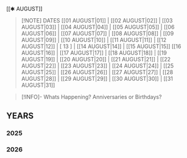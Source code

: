  [[✱ AUGUST]]

> [!NOTE] DATES
> [[01 AUGUST|01]] | [[02 AUGUST|02]] | [[03 AUGUST|03]] | [[04 AUGUST|04]] | [[05 AUGUST|05]] | [[06 AUGUST|06]] | [[07 AUGUST|07]] | [[08 AUGUST|08]] | [[09 AUGUST|09]] | [[10 AUGUST|10]] | [[11 AUGUST|11]] | [[12 AUGUST|12]] | [ 13 ] | [[14 AUGUST|14]] | [[15 AUGUST|15]]
> [[16 AUGUST|16]] | [[17 AUGUST|17]] | [[18 AUGUST|18]] | [[19 AUGUST|19]] | [[20 AUGUST|20]] | [[21 AUGUST|21]] | [[22 AUGUST|22]] | [[23 AUGUST|23]] | [[24 AUGUST|24]] | [[25 AUGUST|25]] | [[26 AUGUST|26]] | [[27 AUGUST|27]] | [[28 AUGUST|28]] | [[29 AUGUST|29]] | [[30 AUGUST|30]] | [[31 AUGUST|31]]

> [!INFO]- Whats Happening?
> Anniversaries or Birthdays? 
## YEARS
### 2025

### 2026